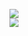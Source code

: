 [![](https://img.shields.io/badge/Made%20With-Github%20Spray-lightgrey.svg?style=for-the-badge&logo=github)](https://github.com/Annihil/github-spray#14418)  
[![](https://i.imgur.com/2DrTn0Z.gif)](https://github.com/Annihil/github-spray)
